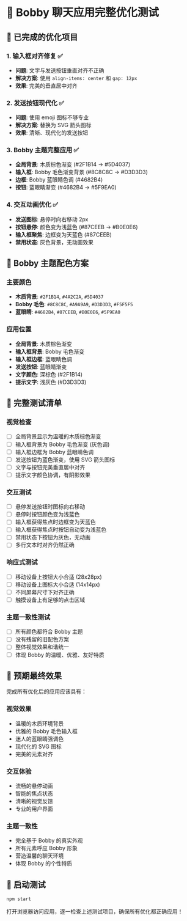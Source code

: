 # 🎯 Bobby 聊天应用完整优化测试

## 🔧 已完成的优化项目

### 1. 输入框对齐修复 ✅

- **问题**: 文字与发送按钮垂直对齐不正确
- **解决方案**: 使用 `align-items: center` 和 `gap: 12px`
- **效果**: 完美的垂直居中对齐

### 2. 发送按钮现代化 ✅

- **问题**: 使用 emoji 图标不够专业
- **解决方案**: 替换为 SVG 箭头图标
- **效果**: 清晰、现代化的发送按钮

### 3. Bobby 主题完整应用 ✅

- **全局背景**: 木质棕色渐变 (#2F1B14 → #5D4037)
- **输入框**: Bobby 毛色渐变背景 (#8C8C8C → #D3D3D3)
- **边框**: Bobby 蓝眼睛色调 (#4682B4)
- **按钮**: 蓝眼睛渐变 (#4682B4 → #5F9EA0)

### 4. 交互动画优化 ✅

- **发送图标**: 悬停时向右移动 2px
- **按钮悬停**: 颜色变为浅蓝色 (#87CEEB → #B0E0E6)
- **输入框聚焦**: 边框变为天蓝色 (#87CEEB)
- **禁用状态**: 灰色背景，无动画效果

## 🎨 Bobby 主题配色方案

### 主要颜色

- **木质背景**: `#2F1B14`, `#4A2C2A`, `#5D4037`
- **Bobby 毛色**: `#8C8C8C`, `#A9A9A9`, `#D3D3D3`, `#F5F5F5`
- **蓝眼睛**: `#4682B4`, `#87CEEB`, `#B0E0E6`, `#5F9EA0`

### 应用位置

- **全局背景**: 木质棕色渐变
- **输入框背景**: Bobby 毛色渐变
- **输入框边框**: 蓝眼睛色调
- **发送按钮**: 蓝眼睛渐变
- **文字颜色**: 深棕色 (#2F1B14)
- **提示文字**: 浅灰色 (#D3D3D3)

## 🧪 完整测试清单

### 视觉检查

- [ ] 全局背景显示为温暖的木质棕色渐变
- [ ] 输入框背景为 Bobby 毛色渐变 (灰色调)
- [ ] 输入框边框为 Bobby 蓝眼睛色调
- [ ] 发送按钮为蓝色渐变，使用 SVG 箭头图标
- [ ] 文字与按钮完美垂直居中对齐
- [ ] 提示文字颜色协调，有阴影效果

### 交互测试

- [ ] 悬停发送按钮时图标向右移动
- [ ] 悬停时按钮颜色变为浅蓝色
- [ ] 输入框获得焦点时边框变为天蓝色
- [ ] 输入框获得焦点时按钮自动变为浅蓝色
- [ ] 禁用状态下按钮为灰色，无动画
- [ ] 多行文本时对齐仍然正确

### 响应式测试

- [ ] 移动设备上按钮大小合适 (28x28px)
- [ ] 移动设备上图标大小合适 (14x14px)
- [ ] 不同屏幕尺寸下对齐正确
- [ ] 触摸设备上有足够的点击区域

### 主题一致性测试

- [ ] 所有颜色都符合 Bobby 主题
- [ ] 没有残留的旧配色方案
- [ ] 整体视觉效果和谐统一
- [ ] 体现 Bobby 的温暖、优雅、友好特质

## 🎉 预期最终效果

完成所有优化后的应用应该具有：

### 视觉效果

- 温暖的木质环境背景
- 优雅的 Bobby 毛色输入框
- 迷人的蓝眼睛强调色
- 现代化的 SVG 图标
- 完美的元素对齐

### 交互体验

- 流畅的悬停动画
- 智能的焦点状态
- 清晰的视觉反馈
- 专业的用户界面

### 主题一致性

- 完全基于 Bobby 的真实外观
- 所有元素呼应 Bobby 形象
- 营造温馨的聊天环境
- 体现 Bobby 的个性特质

## 🚀 启动测试

```bash
npm start
```

打开浏览器访问应用，逐一检查上述测试项目，确保所有优化都正确应用！
